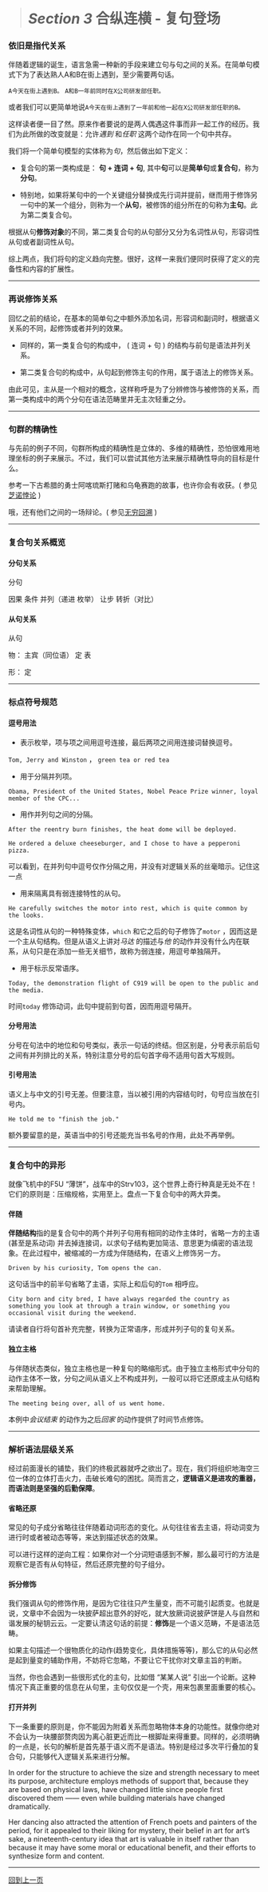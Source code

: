 ># *Section 3* 合纵连横 - 复句登场



### 依旧是指代关系

伴随着逻辑的诞生，语言急需一种新的手段来建立句与句之间的关系。在简单句模式下为了表达熟人A和B在街上遇到，至少需要两句话。

`A今天在街上遇到B。` `A和B一年前同时在X公司研发部任职。`

或者我们可以更简单地说`A今天在街上遇到了一年前和他一起在X公司研发部任职的B。`

这样读者便一目了然。原来作者要说的是两人偶遇这件事而非一起工作的经历。我们为此所做的改变就是：允许*遇到* 和*任职* 这两个动作在同一个句中共存。

我们将一个简单句模型的实体称为*句*，然后做出如下定义：

* 复合句的第一类构成是： **句 + 连词 + 句**, 其中**句**可以是**简单句**或**复合句**，称为**分句**。

* 特别地，如果将某句中的一个关键组分替换成先行词并提前，继而用于修饰另一句中的某一个组分，则称为一个**从句**，被修饰的组分所在的句称为**主句**。此为第二类复合句。

根据从句**修饰对象**的不同，第二类复合句的从句部分又分为名词性从句，形容词性从句或者副词性从句。

综上两点，我们将句的定义趋向完整。很好，这样一来我们便同时获得了定义的完备性和内容的扩展性。

---

### 再说修饰关系

回忆之前的结论，在基本的简单句之中额外添加名词，形容词和副词时，根据语义关系的不同，起修饰或者并列的效果。

* 同样的，第一类复合句的构成中， ( 连词 + 句 ) 的结构与前句是语法并列关系。

* 第二类复合句的构成中，从句起到修饰主句的作用，属于语法上的修饰关系。

由此可见，主从是一个相对的概念，这样称呼是为了分辨修饰与被修饰的关系，而第一类构成中的两个分句在语法范畴里并无主次轻重之分。

---

### 句群的精确性

与先前的例子不同，句群所构成的精确性是立体的、多维的精确性，恐怕很难用地理坐标的例子来展示。不过，我们可以尝试其他方法来展示精确性导向的目标是什么。

参考一下古希腊的勇士阿喀琉斯打赌和乌龟赛跑的故事，也许你会有收获。( 参见[芝诺悖论](https://en.wikipedia.org/wiki/Zeno%27s_paradoxes) )

哦，还有他们之间的一场辩论。( 参见[无穷回溯](https://en.wikipedia.org/wiki/What_the_Tortoise_Said_to_Achilles) )

---

### 复合句关系概览

#### 分句关系

分句

因果 条件 并列（递进 枚举） 让步 转折（对比）

#### 从句关系

从句

物： 主宾（同位语） 定 表

形： 定

---

### 标点符号规范

#### 逗号用法

* 表示枚举，项与项之间用逗号连接，最后两项之间用连接词替换逗号。

`Tom, Jerry and Winston` ， `green tea or red tea` 

* 用于分隔并列项。

`Obama, President of the United States, Nobel Peace Prize winner, loyal member of the CPC... `

* 用作并列句之间的分隔。

`After the reentry burn finishes, the heat dome will be deployed.`

`He ordered a deluxe cheeseburger, and I chose to have a pepperoni pizza.`

可以看到，在并列句中逗号仅作分隔之用，并没有对逻辑关系的丝毫暗示。记住这一点

* 用来隔离具有弱连接特性的从句。

`He carefully switches the motor into rest, which is quite common by the looks.` 

这是名词性从句的一种特殊变体，`which` 和它之后的句子修饰了`motor` ，因而这是一个主从句结构。但是从语义上讲对*马达* 的描述与*他* 的动作并没有什么内在联系，从句只是在添加一些无关细节，故称为弱连接，用逗号单独隔开。

* 用于标示反常语序。

`Today, the demonstration flight of C919 will be open to the public and the media.` 

时间`today` 修饰动词，此句中提前到句首，因而用逗号隔开。

#### 分号用法

分号在句法中的地位和句号类似，表示一句话的终结。但区别是，分号表示前后句之间有并列排比的关系，特别注意分号的后句首字母不适用句首大写规则。

#### 引号用法

语义上与中文的引号无差。但要注意，当以被引用的内容结句时，句号应当放在引号内。

`He told me to "finish the job."`

额外要留意的是，英语当中的引号还能充当书名号的作用，此处不再举例。

---

### 复合句中的异形

就像飞机中的F5U “薄饼”，战车中的Strv103，这个世界上奇行种真是无处不在！它们的原则是：压缩规格，实用至上。盘点一下复合句中的两大异类。

#### 伴随

**伴随结构**指的是复合句中的两个并列子句用有相同的动作主体时，省略一方的主语(甚至是系动词) 并去掉连接词，以求句子结构更加简洁、意思更为缜密的语法现象。在此过程中，被缩减的一方成为伴随结构，在语义上修饰另一方。

`Driven by his curiosity, Tom opens the can.`

这句话当中的前半句省略了主语，实际上和后句的`Tom` 相呼应。

`City born and city bred, I have always regarded the country as something you look at through a train window, or something you occasional visit during the weekend.`

请读者自行将句首补充完整，转换为正常语序，形成并列子句的复句关系。

#### 独立主格

与伴随状态类似，独立主格也是一种复句的略缩形式。由于独立主格形式中分句的动作主体不一致，分句之间从语义上不构成并列，一般可以将它还原成主从句结构来帮助理解。

`The meeting being over, all of us went home.`

本例中*会议结束* 的动作为之后*回家* 的动作提供了时间节点修饰。

---

### 解析语法层级关系

经过前面漫长的铺垫，我们的终极武器就呼之欲出了。现在，我们将组织地海空三位一体的立体打击火力，击破长难句的困扰。简而言之，**逻辑语义是进攻的重器，而语法则是坚强的后勤保障**。

#### 省略还原

常见的句子成分省略往往伴随着动词形态的变化。从句往往省去主语，将动词变为进行时或者被动态等等，来达到描述状态的效果。

可以进行这样的逆向工程：如果你对一个分词短语感到不解，那么最可行的方法是观察它是否有从句特征，然后还原完整的句子组分。

#### 拆分修饰

我们强调从句的修饰作用，是因为它往往只产生量变，而不可能引起质变。也就是说，文章中不会因为一块披萨超出意外的好吃，就大放厥词说披萨饼是人与自然和谐发展的秘钥云云。一定要认清这句话的前提：**修饰**是一个语义范畴，不是语法范畴。

如果主句描述一个很物质化的动作(趋势变化，具体措施等等)，那么它的从句必然是起到量变的辅助作用，不妨将它忽略，不要让它干扰你对文章主旨的判断。

当然，你也会遇到一些很形式化的主句，比如借 “某某人说” 引出一个论断。这种情况下真正重要的信息在从句里，主句仅仅是一个壳，用来包裹里面重要的核心。

#### 打开并列

下一条重要的原则是，你不能因为附着关系而忽略物体本身的功能性。就像你绝对不会认为一块腰部赘肉因为离心脏更近而比一根脚趾来得重要。同样的，必须明确的一点是，长句的解析是首先基于语义而不是语法。特别是经过多次平行叠加的复合句，只能够代入逻辑关系来进行分解。

In order for the structure to achieve the size and strength necessary to meet its purpose, architecture employs methods of support that, because they are based on physical laws, have changed little since people first discovered them —— even while building materials have changed dramatically.

Her dancing also attracted the attention of French poets and painters of the period, for it appealed to their liking for mystery, their belief in art for art’s sake, a nineteenth-century idea that art is valuable in itself rather than because it may have some moral or educational benefit, and their efforts to synthesize form and content. 

---

[回到上一页](2017-05-13.md)
